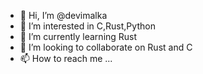 - 👋 Hi, I’m @devimalka
- 👀 I’m interested in C,Rust,Python
- 🌱 I’m currently learning Rust
- 💞️ I’m looking to collaborate on Rust and C
- 📫 How to reach me ...

<!---
devimalka/devimalka is a ✨ special ✨ repository because its `README.md` (this file) appears on your GitHub profile.
You can click the Preview link to take a look at your changes.
--->
